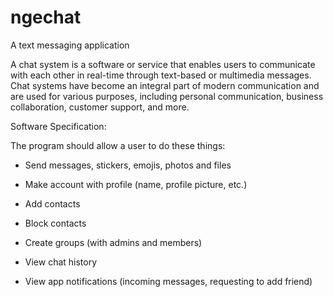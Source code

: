 # ngechat
A text messaging application

A chat system is a software or service that enables users to communicate with each other in real-time through text-based or multimedia messages. Chat systems have become an integral part of modern communication and are used for various purposes, including personal communication, business collaboration, customer support, and more.  

Software Specification: 

The program should allow a user to do these things: 

-	Send messages, stickers, emojis, photos and files 

-	Make account with profile (name, profile picture, etc.) 

-	Add contacts  

-	Block contacts 

-	Create groups (with admins and members) 

-	View chat history 

-	View app notifications (incoming messages, requesting to add friend) 
